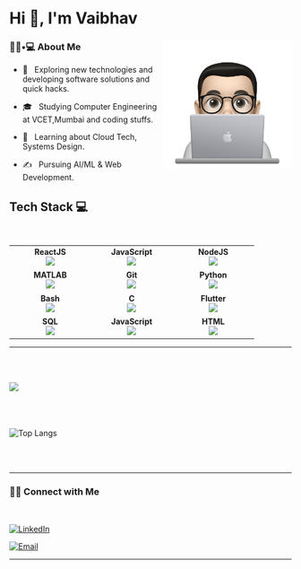 <!-- <img src="https://github.com/VaibhavT04/VaibhavT04/blob/main/svg.svg"/> -->


<h1>Hi 👋, I'm Vaibhav</h1>

<img align='right' src="https://github.com/VaibhavT04/VaibhavT04/blob/main/profile-img.png" width="230">

<h3> 👨🏻•💻 About Me </h3>



- 🤔 &nbsp; Exploring new technologies and developing software solutions and quick hacks.

- 🎓 &nbsp; Studying Computer Engineering at VCET,Mumbai and coding stuffs.

- 🌱 &nbsp; Learning about Cloud Tech, Systems Design.

- ✍️ &nbsp; Pursuing AI/ML & Web Development.



## Tech Stack :computer:

<br>
<table>
<tbody>
 <tr>
<td align="center" width="20%">
<span><b><center>ReactJS</center></b></span> 
<img height=60px src="https://github.com/user-attachments/assets/89bf3ba9-d067-4e9d-8e1f-f257d6ec67bf"> 
</td>

<td align="center" width="20%">
<span><b><center>JavaScript</center></b></span> 
<img height=65px src="https://img.icons8.com/color/2x/javascript.png"> 
</td>

<td align="center" width="20%">
<span><b><center>NodeJS</center></b></span> 
<img height=60px src="https://img.icons8.com/color/2x/nodejs.png"> 
</td>
</tr>

<tr>
<td align="center" width="20%">
<span><b><center>MATLAB</center></b></span> 
<img height=65px src="https://img.icons8.com/nolan/2x/matlab.png"> 
</td>

<td align="center" width="20%">
<span><b><center>Git</center></b></span> 
<img height=65px src="https://img.icons8.com/ios-glyphs/2x/github-2.png"> 
</td>

<td align="center" width="20%">
<span><b><center>Python</center></b></span> 
<img height=65px src="https://img.icons8.com/color/2x/python.png"> 
</td>
</tr>

<tr>
<td align="center" width="20%">
<span><b><center>Bash</center></b></span> 
<img height=65px src="https://img.icons8.com/bubbles/2x/console.png"> 
</td>

<td align="center" width="20%">
<span><b><center>C</center></b></span> 
<img height=65px src="https://isocpp.org/assets/images/cpp_logo.png"> 
</td>



<td align="center" width="20%">
<span><b><center>Flutter</center></b></span> 
<img height=65px src="https://img.icons8.com/color/2x/flutter.png"> 
</td>
</tr>

<tr>
<td align="center" width="20%">
<span><b><center>SQL</center></b></span> 
<img height=65px src="https://img.icons8.com/ios-filled/2x/sql.png"> 
</td>

<td align="center" width="20%">
<span><b><center>JavaScript</center></b></span> 
<img height=65px src="https://img.icons8.com/color/2x/javascript.png"> 
</td>

<td align="center" width="20%">
<span><b><center>HTML</center></b></span> 
<img height=65px src="https://img.icons8.com/color/2x/html-5.png"> 
</td>
</tr>

</tbody>
</table>

____



<br/><br/>



<img align="left" width=60% src="https://github-readme-stats.vercel.app/api?username=VaibhavT04&show_icons=true&theme=dracula" /> 
<br/>
<br/>
<br/>

<br/>

<!-- <img src="https://github.com/VaibhavT04/VaibhavT04/blob/main/profile-img.png" width="350" align='right'> -->

![Top Langs](https://github-readme-stats.vercel.app/api/top-langs/?username=VaibhavT04&show_icons=true)

<br><br>



<hr>



<h3> 🤝🏻 Connect with Me </h3>

<br>



<p align="center">

<!-- <a href="https://shivammalpani.netlify.app/"><img alt="Website" src="https://img.shields.io/badge/shivammalpani.netlify.app-black?style=flat-square&logo=google-chrome"></a> 
<a href="https://www.instagram.com/"><img alt="Instagram" src="https://img.shields.io/badge/Instagram-i__disbalance-black?style=flat-square&logo=instagram"></a>

![Visitor count](https://visitor-badge.laobi.icu/badge?page_id=shivam0110.shivam0110)   <img src="https://media.giphy.com/media/dxn6fRlTIShoeBr69N/giphy.gif" width="30">
-->

<a href="https://www.linkedin.com/in/vaibhav-tatkare-code/"><img alt="LinkedIn" src="https://img.shields.io/badge/LinkedIn-Vaibhav%20Tatkare-blue?style=flat-square&logo=linkedin"></a>

<a href="mailto:vaibhavtatkare@outlook.com"><img alt="Email" src="https://img.shields.io/badge/Email-vaibhavtatkare@outlook.com-blue?style=flat-square&logo=outlook"></a>

</p>




<hr>
